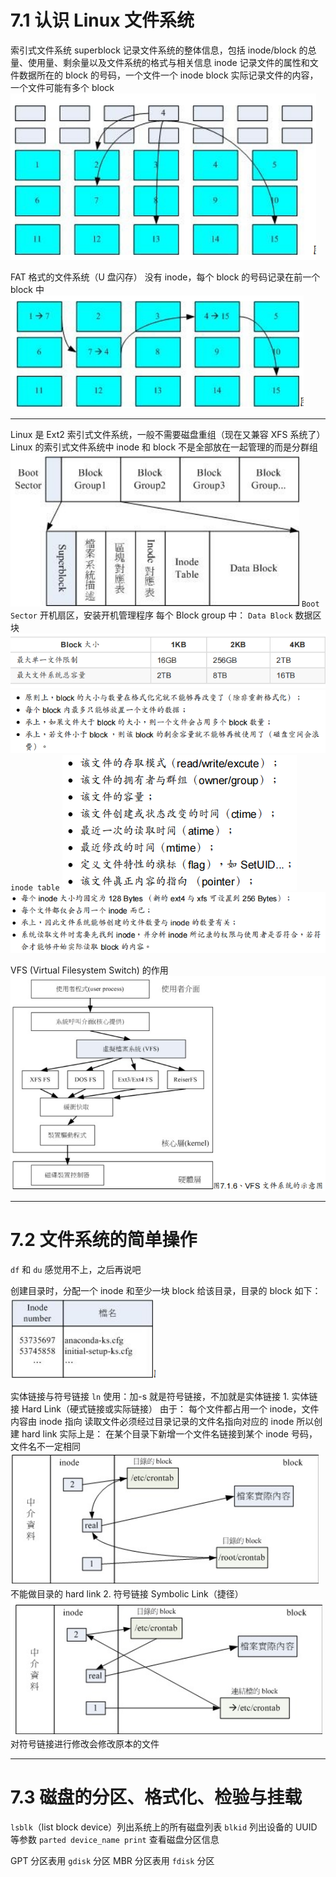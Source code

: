 # 7.1 认识 Linux 文件系统
索引式文件系统
	superblock 记录文件系统的整体信息，包括 inode/block 的总量、使用量、剩余量以及文件系统的格式与相关信息
	inode 记录文件的属性和文件数据所在的 block 的号码，一个文件一个 inode
	block 实际记录文件的内容，一个文件可能有多个 block
	![image.png](https://raw.githubusercontent.com/Pokemongle/img_bed_0/main/img/20241102170331.png)

FAT 格式的文件系统（U 盘闪存）
没有 inode，每个 block 的号码记录在前一个 block 中
![image.png](https://raw.githubusercontent.com/Pokemongle/img_bed_0/main/img/20241102170426.png)

---
Linux 是 Ext2 索引式文件系统，一般不需要磁盘重组（现在又兼容 XFS 系统了）
Linux 的索引式文件系统中 inode 和 block 不是全部放在一起管理的而是分群组
![image.png](https://raw.githubusercontent.com/Pokemongle/img_bed_0/main/img/20241102170849.png)
`Boot Sector` 开机扇区，安装开机管理程序
每个 Block group 中：
`Data Block` 数据区块
	![image.png](https://raw.githubusercontent.com/Pokemongle/img_bed_0/main/img/20241102171056.png)
	![image.png](https://raw.githubusercontent.com/Pokemongle/img_bed_0/main/img/20241102171242.png)
`inode table`
	![image.png](https://raw.githubusercontent.com/Pokemongle/img_bed_0/main/img/20241102171714.png)
	![image.png](https://raw.githubusercontent.com/Pokemongle/img_bed_0/main/img/20241102171730.png)

VFS (Virtual Filesystem Switch) 的作用
![image.png](https://raw.githubusercontent.com/Pokemongle/img_bed_0/main/img/20241102180704.png)

---
# 7.2 文件系统的简单操作
`df` 和 `du` 感觉用不上，之后再说吧

创建目录时，分配一个 inode 和至少一块 block 给该目录，目录的 block 如下：
![image.png](https://raw.githubusercontent.com/Pokemongle/img_bed_0/main/img/20241102183859.png)

实体链接与符号链接 `ln`
	使用：加-s 就是符号链接，不加就是实体链接
	1. 实体链接 Hard Link（硬式链接或实际链接）
	由于：
		每个文件都占用一个 inode，文件内容由 inode 指向
		读取文件必须经过目录记录的文件名指向对应的 inode
	所以创建 hard link 实际上是：
		在某个目录下新增一个文件名链接到某个 inode 号码，文件名不一定相同
	![image.png](https://raw.githubusercontent.com/Pokemongle/img_bed_0/main/img/20241102184435.png)
	不能做目录的 hard link
	2. 符号链接 Symbolic Link（捷径）
	![image.png](https://raw.githubusercontent.com/Pokemongle/img_bed_0/main/img/20241102190714.png)
	对符号链接进行修改会修改原本的文件

---
# 7.3 磁盘的分区、格式化、检验与挂载
`lsblk`（list block device）列出系统上的所有磁盘列表
`blkid` 列出设备的 UUID 等参数
`parted device_name print` 查看磁盘分区信息

GPT 分区表用 `gdisk` 分区
MBR 分区表用 `fdisk` 分区
